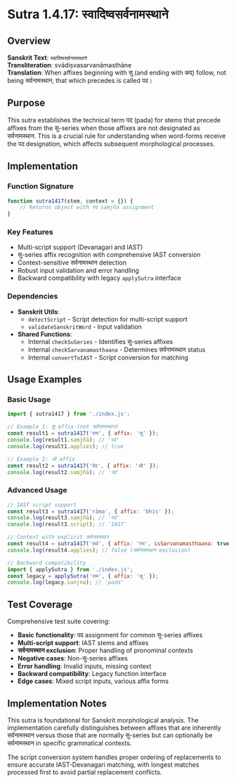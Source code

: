 # Sutra 1.4.17: स्वादिष्वसर्वनामस्थाने

## Overview

**Sanskrit Text**: `स्वादिष्वसर्वनामस्थाने`  
**Transliteration**: svādiṣvasarvanāmasthāne  
**Translation**: When affixes beginning with सु (and ending with कप्) follow, not being सर्वनामस्थान, that which precedes is called पद।

## Purpose

This sutra establishes the technical term पद (pada) for stems that precede affixes from the सु-series when those affixes are not designated as सर्वनामस्थान. This is a crucial rule for understanding when word-forms receive the पद designation, which affects subsequent morphological processes.

## Implementation

### Function Signature
```javascript
function sutra1417(stem, context = {}) {
    // Returns object with पद saṃjñā assignment
}
```

### Key Features
- Multi-script support (Devanagari and IAST)
- सु-series affix recognition with comprehensive IAST conversion
- Context-sensitive सर्वनामस्थान detection
- Robust input validation and error handling
- Backward compatibility with legacy `applySutra` interface

### Dependencies
- **Sanskrit Utils**: 
  - `detectScript` - Script detection for multi-script support
  - `validateSanskritWord` - Input validation
- **Shared Functions**: 
  - Internal `checkSuSeries` - Identifies सु-series affixes
  - Internal `checkSarvanamasthaana` - Determines सर्वनामस्थान status
  - Internal `convertToIAST` - Script conversion for matching

## Usage Examples

### Basic Usage
```javascript
import { sutra1417 } from './index.js';

// Example 1: सु affix (not सर्वनामस्थान)
const result1 = sutra1417('राम', { affix: 'सु' });
console.log(result1.saṃjñā); // 'पद'
console.log(result1.applies); // true

// Example 2: औ affix
const result2 = sutra1417('देव', { affix: 'औ' });
console.log(result2.saṃjñā); // 'पद'
```

### Advanced Usage
```javascript
// IAST script support
const result3 = sutra1417('rāma', { affix: 'bhis' });
console.log(result3.saṃjñā); // 'पद'
console.log(result3.script); // 'IAST'

// Context with explicit सर्वनामस्थान
const result4 = sutra1417('सर्व', { affix: 'स्य', isSarvanamasthaana: true });
console.log(result4.applies); // false (सर्वनामस्थान exclusion)

// Backward compatibility
import { applySutra } from './index.js';
const legacy = applySutra('राम', { affix: 'सु' });
console.log(legacy.sanjna); // 'pada'
```

## Test Coverage

Comprehensive test suite covering:
- **Basic functionality**: पद assignment for common सु-series affixes
- **Multi-script support**: IAST stems and affixes
- **सर्वनामस्थान exclusion**: Proper handling of pronominal contexts
- **Negative cases**: Non-सु-series affixes
- **Error handling**: Invalid inputs, missing context
- **Backward compatibility**: Legacy function interface
- **Edge cases**: Mixed script inputs, various affix forms

## Implementation Notes

This sutra is foundational for Sanskrit morphological analysis. The implementation carefully distinguishes between affixes that are inherently सर्वनामस्थान versus those that are normally सु-series but can optionally be सर्वनामस्थान in specific grammatical contexts.

The script conversion system handles proper ordering of replacements to ensure accurate IAST-Devanagari matching, with longest matches processed first to avoid partial replacement conflicts.
